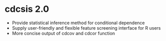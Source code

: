 # cdcsis 2.0

* Provide statistical inference method for conditional dependence
* Supply user-friendly and flexible feature screening interface for R users
* More concise output of cdcov and cdcor function
